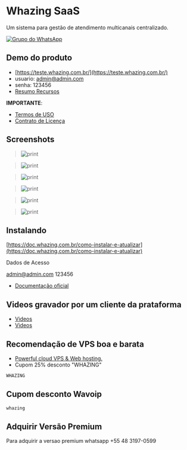 # Whazing SaaS

Um sistema para gestão de atendimento multicanais centralizado.

[![Grupo do WhatsApp](https://img.shields.io/badge/WhatsApp-Grupo%20Whazing-brightgreen.svg)](https://grupo.whazing.com.br)

## Demo do produto

* [https://teste.whazing.com.br/](https://teste.whazing.com.br/)
* usuario: admin@admin.com
* senha: 123456
* [Resumo Recursos](https://doc.whazing.com.br/principais-recursos-do-sistema)

**IMPORTANTE**:

* [Termos de USO](https://doc.whazing.com.br/termos-de-uso-da-plataforma)
* [Contrato de Licença](https://doc.whazing.com.br/contrato-de-licenca-de-uso-de-software)

## Screenshots

> <img src="screenshots/saas.png" alt="print" data-size="original">

> <img src="screenshots/atendimento.png" alt="print" data-size="original">

> <img src="screenshots/solicitarteste.png" alt="print" data-size="original">

> <img src="screenshots/kanban.png" alt="print" data-size="original">

> <img src="screenshots/white.png" alt="print" data-size="original">

> <img src="screenshots/dashboard.png" alt="print" data-size="original">

## Instalando

[https://doc.whazing.com.br/como-instalar-e-atualizar](https://doc.whazing.com.br/como-instalar-e-atualizar)

Dados de Acesso

admin@admin.com 123456

* [Documentação oficial](https://doc.whazing.com.br)

## Videos gravador por um cliente da prataforma

* [Videos](https://www.youtube.com/@ZAPPRO-z4i/videos)
* [Videos](https://www.youtube.com/watch?v=HFFFKtz7IgM)

## Recomendação de VPS boa e barata

* [Powerful cloud VPS & Web hosting.](https://control.peramix.com/?affid=58)
* Cupom 25% desconto "WHAZING"

```bash
WHAZING
```

## Cupom desconto Wavoip

```bash
whazing
```

## Adquirir Versão Premium

Para adquirir a versao premium whatsapp +55 48 3197-0599
